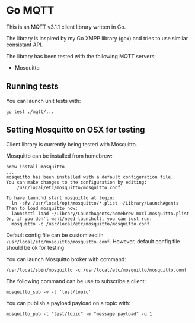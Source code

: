 # Go MQTT

This is an MQTT v3.1.1 client library written in Go.

The library is inspired by my Go XMPP library (gox) and tries to use similar consistant API.

The library has been tested with the following MQTT servers:

- Mosquitto

## Running tests

You can launch unit tests with:

    go test ./mqtt/...

## Setting Mosquitto on OSX for testing

Client library is currently being tested with Mosquitto.

Mosquitto can be installed from homebrew:

```
brew install mosquitto
...
mosquitto has been installed with a default configuration file.
You can make changes to the configuration by editing:
    /usr/local/etc/mosquitto/mosquitto.conf

To have launchd start mosquitto at login:
  ln -sfv /usr/local/opt/mosquitto/*.plist ~/Library/LaunchAgents
Then to load mosquitto now:
  launchctl load ~/Library/LaunchAgents/homebrew.mxcl.mosquitto.plist
Or, if you don't want/need launchctl, you can just run:
  mosquitto -c /usr/local/etc/mosquitto/mosquitto.conf
```

Default config file can be customized in `/usr/local/etc/mosquitto/mosquitto.conf`.
However, default config file should be ok for testing

You can launch Mosquitto broker with command:

```
/usr/local/sbin/mosquitto -c /usr/local/etc/mosquitto/mosquitto.conf
```

The following command can be use to subscribe a client:

```
mosquitto_sub -v -t 'test/topic'
```

You can publish a payload payload on a topic with:

```
mosquitto_pub -t "test/topic" -m "message payload" -q 1
```
